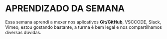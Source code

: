 # APRENDIZADO DA SEMANA
Essa semana aprendi a mexer nos aplicativos **Git/GitHub**, VSCCODE, Slack, Vimeo, estou gostando bastante, a turma é bem legal e nos compartilhamos diversas dúvidas.